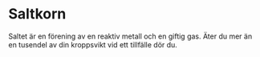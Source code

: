 # Saltkorn

Saltet är en förening av en reaktiv metall och en giftig gas. Äter du mer än en
tusendel av din kroppsvikt vid ett tillfälle dör du.
